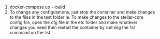 1. docker-compose up --build
2. To change any configutations, just stop the container and make changes to the files in the test folder ie. To make changes to the stellar-core config file, open the cfg file in the etc folder and make whatever changes you need then restart the container by running the 1st command on the list.